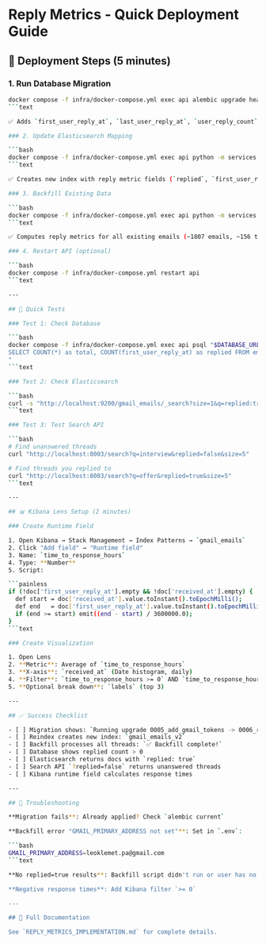 # Reply Metrics - Quick Deployment Guide

## 🚀 Deployment Steps (5 minutes)

### 1. Run Database Migration

```bash
docker compose -f infra/docker-compose.yml exec api alembic upgrade head
```text

✅ Adds `first_user_reply_at`, `last_user_reply_at`, `user_reply_count` columns to emails table

### 2. Update Elasticsearch Mapping  

```bash
docker compose -f infra/docker-compose.yml exec api python -m services.api.scripts.es_reindex_with_ats
```text

✅ Creates new index with reply metric fields (`replied`, `first_user_reply_at`, `last_user_reply_at`, `user_reply_count`)

### 3. Backfill Existing Data

```bash
docker compose -f infra/docker-compose.yml exec api python -m services.api.scripts.backfill_reply_metrics
```text

✅ Computes reply metrics for all existing emails (~1807 emails, ~156 threads)

### 4. Restart API (optional)

```bash
docker compose -f infra/docker-compose.yml restart api
```text

---

## 🧪 Quick Tests

### Test 1: Check Database

```bash
docker compose -f infra/docker-compose.yml exec api psql "$DATABASE_URL" -c "
SELECT COUNT(*) as total, COUNT(first_user_reply_at) as replied FROM emails;
"
```text

### Test 2: Check Elasticsearch

```bash
curl -s "http://localhost:9200/gmail_emails/_search?size=1&q=replied:true" | jq '.hits.hits[0]._source | {subject, replied, user_reply_count, first_user_reply_at}'
```text

### Test 3: Test Search API

```bash
# Find unanswered threads
curl "http://localhost:8003/search?q=interview&replied=false&size=5"

# Find threads you replied to
curl "http://localhost:8003/search?q=offer&replied=true&size=5"
```text

---

## 📊 Kibana Lens Setup (2 minutes)

### Create Runtime Field

1. Open Kibana → Stack Management → Index Patterns → `gmail_emails`
2. Click "Add field" → "Runtime field"
3. Name: `time_to_response_hours`
4. Type: **Number**
5. Script:

```painless
if (!doc['first_user_reply_at'].empty && !doc['received_at'].empty) {
  def start = doc['received_at'].value.toInstant().toEpochMilli();
  def end   = doc['first_user_reply_at'].value.toInstant().toEpochMilli();
  if (end >= start) emit((end - start) / 3600000.0);
}
```text

### Create Visualization

1. Open Lens
2. **Metric**: Average of `time_to_response_hours`
3. **X-axis**: `received_at` (Date histogram, daily)
4. **Filter**: `time_to_response_hours >= 0` AND `time_to_response_hours <= 168`
5. **Optional break down**: `labels` (top 3)

---

## ✅ Success Checklist

- [ ] Migration shows: `Running upgrade 0005_add_gmail_tokens -> 0006_reply_metrics`
- [ ] Reindex creates new index: `gmail_emails_v2`
- [ ] Backfill processes all threads: `✅ Backfill complete!`
- [ ] Database shows replied count > 0
- [ ] Elasticsearch returns docs with `replied: true`
- [ ] Search API `?replied=false` returns unanswered threads
- [ ] Kibana runtime field calculates response times

---

## 🔧 Troubleshooting

**Migration fails**: Already applied? Check `alembic current`

**Backfill error "GMAIL_PRIMARY_ADDRESS not set"**: Set in `.env`:

```bash
GMAIL_PRIMARY_ADDRESS=leoklemet.pa@gmail.com
```text

**No replied=true results**: Backfill script didn't run or user has no replies

**Negative response times**: Add Kibana filter `>= 0`

---

## 📖 Full Documentation

See `REPLY_METRICS_IMPLEMENTATION.md` for complete details.

